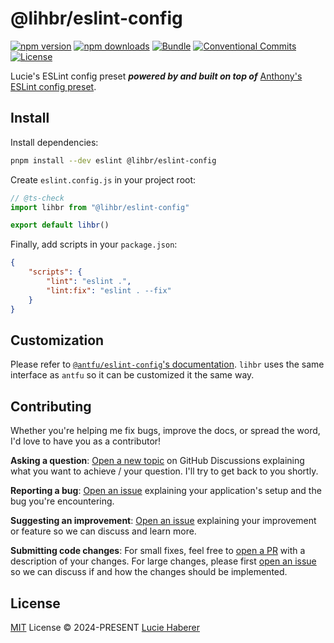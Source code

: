 # @lihbr/eslint-config

[![npm version][npm-version-src]][npm-version-href]
[![npm downloads][npm-downloads-src]][npm-downloads-href]
[![Bundle][bundle-src]][bundle-href]
[![Conventional Commits][conventional-commits-src]][conventional-commits-href]
[![License][license-src]][license-href]

Lucie's ESLint config preset ***powered by and built on top of*** [Anthony's ESLint config preset][antfu-eslint-config].

## Install

Install dependencies:

```bash
pnpm install --dev eslint @lihbr/eslint-config
```

Create `eslint.config.js` in your project root:

```javascript
// @ts-check
import lihbr from "@lihbr/eslint-config"

export default lihbr()
```

Finally, add scripts in your `package.json`:

```json
{
	"scripts": {
		"lint": "eslint .",
		"lint:fix": "eslint . --fix"
	}
}
```

## Customization

Please refer to [`@antfu/eslint-config`'s documentation][antfu-eslint-config-config]. `lihbr` uses the same interface as `antfu` so it can be customized it the same way.

## Contributing

Whether you're helping me fix bugs, improve the docs, or spread the word, I'd love to have you as a contributor!

**Asking a question**: [Open a new topic][repo-question] on GitHub Discussions explaining what you want to achieve / your question. I'll try to get back to you shortly.

**Reporting a bug**: [Open an issue][repo-bug-report] explaining your application's setup and the bug you're encountering.

**Suggesting an improvement**: [Open an issue][repo-feature-request] explaining your improvement or feature so we can discuss and learn more.

**Submitting code changes**: For small fixes, feel free to [open a PR][repo-pull-requests] with a description of your changes. For large changes, please first [open an issue][repo-feature-request] so we can discuss if and how the changes should be implemented.

## License

[MIT][license] License © 2024-PRESENT [Lucie Haberer][lihbr-github]

<!-- Links -->
[antfu-eslint-config]: https://github.com/antfu/eslint-config
[antfu-eslint-config-config]: https://github.com/antfu/eslint-config#customization
[license]: ./LICENSE
[lihbr-github]: https://github.com/lihbr

<!-- Contributing -->

[repo-question]: https://github.com/lihbr/eslint-config/discussions
[repo-bug-report]: https://github.com/lihbr/eslint-config/issues/new?assignees=&labels=bug&template=bug_report.md&title=
[repo-feature-request]: https://github.com/lihbr/eslint-config/issues/new?assignees=&labels=enhancement&template=feature_request.md&title=
[repo-pull-requests]: https://github.com/lihbr/eslint-config/pulls

<!-- Badges -->

[npm-version-src]: https://img.shields.io/npm/v/@lihbr/eslint-config?style=flat&colorA=131010&colorB=54669c
[npm-version-href]: https://npmjs.com/package/@lihbr/eslint-config
[npm-downloads-src]: https://img.shields.io/npm/dm/@lihbr/eslint-config?style=flat&colorA=131010&colorB=a54a5e
[npm-downloads-href]: https://npmjs.com/package/@lihbr/eslint-config
[bundle-src]: https://img.shields.io/bundlephobia/minzip/@lihbr/eslint-config?style=flat&colorA=131010&colorB=e84311&label=minzip
[bundle-href]: https://bundlephobia.com/result?p=@lihbr/eslint-config
[conventional-commits-src]: https://img.shields.io/badge/Conventional%20Commits-1.0.0-%23FE5196?style=flat&colorA=131010&colorB=f27602&logo=conventionalcommits&logoColor=faf1f1
[conventional-commits-href]: https://conventionalcommits.org
[license-src]: https://img.shields.io/github/license/lihbr/eslint-config.svg?style=flat&colorA=131010&colorB=759f53
[license-href]: https://github.com/lihbr/eslint-config/blob/master/LICENSE

